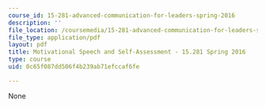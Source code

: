```yaml
---
course_id: 15-281-advanced-communication-for-leaders-spring-2016
description: ''
file_location: /coursemedia/15-281-advanced-communication-for-leaders-spring-2016/0c65f087dd506f4b239ab71efccaf6fe_MIT15_281S16_SpeechAssign.pdf
file_type: application/pdf
layout: pdf
title: Motivational Speech and Self-Assessment - 15.281 Spring 2016
type: course
uid: 0c65f087dd506f4b239ab71efccaf6fe

---
```

None